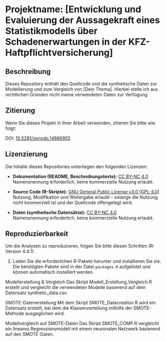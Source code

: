 # Projektname: [Entwicklung und Evaluierung der Aussagekraft eines Statistikmodells über Schadenerwartungen in der KFZ-Haftpflichtversicherung]

## Beschreibung
Dieses Repository enthält den Quellcode und die synthetische Daten zur Modellierung und zum Vergleich von [Dein Thema]. Hierbei stelle ich aus rechtlichen Gründen nicht meine verwendeten Daten zur Verfügung.

## Zitierung
Wenn Sie dieses Projekt in Ihrer Arbeit verwenden, zitieren Sie bitte wie folgt:

DOI: [10.5281/zenodo.14886955](https://doi.org/10.5281/zenodo.14886955)

## Lizenzierung
Die Inhalte dieses Repositories unterliegen den folgenden Lizenzen:

- **Dokumentation (README, Beschreibungstexte):** [CC BY-NC 4.0](https://creativecommons.org/licenses/by-nc/4.0/)  
  Namensnennung erforderlich, keine kommerzielle Nutzung erlaubt.
  
- **Source Code (R-Skripte):** [GNU General Public License v3.0 (GPL-3.0)](https://www.gnu.org/licenses/gpl-3.0.html)  
  Nutzung, Modifikation und Weitergabe erlaubt – solange die Nutzung nicht kommerziell ist und der Quellcode offengelegt wird.

- **Daten (synthetische Datensätze):** [CC BY-NC 4.0](https://creativecommons.org/licenses/by-nc/4.0/)  
  Namensnennung erforderlich, keine kommerzielle Nutzung erlaubt.

## Reproduzierbarkeit
Um die Analysen zu reproduzieren, folgen Sie bitte diesen Schritten (R-Version 4.4.1):

1. Laden Sie die erforderlichen R-Pakete herunter und installieren Sie sie.
   Die benötigten Pakete sind in der Datei `packages.R` aufgelistet und können automatisch installiert werden.

Modellerstellung & Vergleich
Das Skript Modell_Erstellung_Vergleich.R erstellt und vergleicht die verwendeten Modelle basierend auf dem Datensatz synthetic_data.csv.

SMOTE-Datenerstellung
Mit dem Skript SMOTE_Datacreation.R wird ein Datensatz erstellt, bei dem die Klassenverteilung mithilfe der SMOTE-Methode ausgeglichen wird.

Modellvergleich auf SMOTE-Daten
Das Skript SMOTE_COMP.R vergleicht ein lineares Regressionsmodell mit einem neuronalen Netzwerk basierend auf den SMOTE-Daten.
